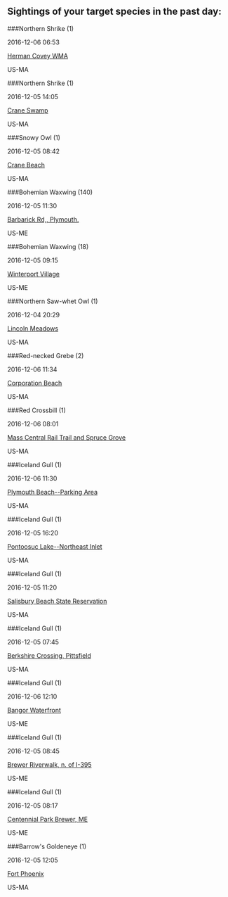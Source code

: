 ## Sightings of your target species in the past day:
 
###Northern Shrike (1)
 
2016-12-06 06:53
 
[Herman Covey WMA](http://ebird.org/ebird/hotspot/L280345)
 
US-MA
 

 
###Northern Shrike (1)
 
2016-12-05 14:05
 
[Crane Swamp](http://ebird.org/ebird/hotspot/L1322510)
 
US-MA
 

 
###Snowy Owl (1)
 
2016-12-05 08:42
 
[Crane Beach](http://ebird.org/ebird/hotspot/L211434)
 
US-MA
 

 
###Bohemian Waxwing (140)
 
2016-12-05 11:30
 
[Barbarick Rd,, Plymouth.](http://maps.apple.com/?q=44.769954,-69.242835)
 
US-ME
 

 
###Bohemian Waxwing (18)
 
2016-12-05 09:15
 
[Winterport Village](http://maps.apple.com/?q=44.6380777,-68.8475664)
 
US-ME
 

 
###Northern Saw-whet Owl (1)
 
2016-12-04 20:29
 
[Lincoln Meadows](http://maps.apple.com/?q=42.397553,-71.380056)
 
US-MA
 

 
###Red-necked Grebe (2)
 
2016-12-06 11:34
 
[Corporation Beach](http://ebird.org/ebird/hotspot/L599237)
 
US-MA
 

 
###Red Crossbill (1)
 
2016-12-06 08:01
 
[Mass Central Rail Trail and Spruce Grove](http://ebird.org/ebird/hotspot/L3157174)
 
US-MA
 

 
###Iceland Gull (1)
 
2016-12-06 11:30
 
[Plymouth Beach--Parking Area](http://ebird.org/ebird/hotspot/L4090916)
 
US-MA
 

 
###Iceland Gull (1)
 
2016-12-05 16:20
 
[Pontoosuc Lake--Northeast Inlet](http://ebird.org/ebird/hotspot/L593508)
 
US-MA
 

 
###Iceland Gull (1)
 
2016-12-05 11:20
 
[Salisbury Beach State Reservation](http://ebird.org/ebird/hotspot/L129076)
 
US-MA
 

 
###Iceland Gull (1)
 
2016-12-05 07:45
 
[Berkshire Crossing, Pittsfield](http://maps.apple.com/?q=42.4672694,-73.1979614)
 
US-MA
 

 
###Iceland Gull (1)
 
2016-12-06 12:10
 
[Bangor Waterfront](http://ebird.org/ebird/hotspot/L2733215)
 
US-ME
 

 
###Iceland Gull (1)
 
2016-12-05 08:45
 
[Brewer Riverwalk, n. of I-395](http://ebird.org/ebird/hotspot/L4789852)
 
US-ME
 

 
###Iceland Gull (1)
 
2016-12-05 08:17
 
[Centennial Park Brewer, ME](http://maps.apple.com/?q=44.7850334,-68.7717319)
 
US-ME
 

 
###Barrow's Goldeneye (1)
 
2016-12-05 12:05
 
[Fort Phoenix](http://maps.apple.com/?q=41.6244948,-70.9031224)
 
US-MA
 

 
